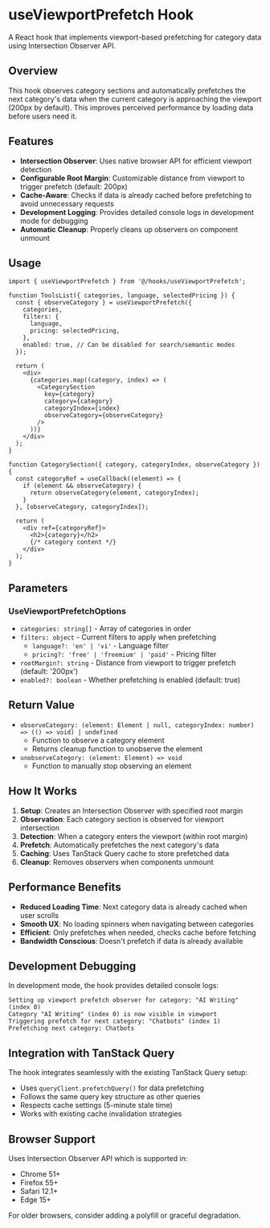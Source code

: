 # useViewportPrefetch Hook

A React hook that implements viewport-based prefetching for category data using Intersection Observer API.

## Overview

This hook observes category sections and automatically prefetches the next category's data when the current category is approaching the viewport (200px by default). This improves perceived performance by loading data before users need it.

## Features

- **Intersection Observer**: Uses native browser API for efficient viewport detection
- **Configurable Root Margin**: Customizable distance from viewport to trigger prefetch (default: 200px)
- **Cache-Aware**: Checks if data is already cached before prefetching to avoid unnecessary requests
- **Development Logging**: Provides detailed console logs in development mode for debugging
- **Automatic Cleanup**: Properly cleans up observers on component unmount

## Usage

```tsx
import { useViewportPrefetch } from '@/hooks/useViewportPrefetch';

function ToolsList({ categories, language, selectedPricing }) {
  const { observeCategory } = useViewportPrefetch({
    categories,
    filters: {
      language,
      pricing: selectedPricing,
    },
    enabled: true, // Can be disabled for search/semantic modes
  });

  return (
    <div>
      {categories.map((category, index) => (
        <CategorySection
          key={category}
          category={category}
          categoryIndex={index}
          observeCategory={observeCategory}
        />
      ))}
    </div>
  );
}

function CategorySection({ category, categoryIndex, observeCategory }) {
  const categoryRef = useCallback((element) => {
    if (element && observeCategory) {
      return observeCategory(element, categoryIndex);
    }
  }, [observeCategory, categoryIndex]);

  return (
    <div ref={categoryRef}>
      <h2>{category}</h2>
      {/* category content */}
    </div>
  );
}
```

## Parameters

### UseViewportPrefetchOptions

- `categories: string[]` - Array of categories in order
- `filters: object` - Current filters to apply when prefetching
  - `language?: 'en' | 'vi'` - Language filter
  - `pricing?: 'free' | 'freemium' | 'paid'` - Pricing filter
- `rootMargin?: string` - Distance from viewport to trigger prefetch (default: '200px')
- `enabled?: boolean` - Whether prefetching is enabled (default: true)

## Return Value

- `observeCategory: (element: Element | null, categoryIndex: number) => (() => void) | undefined`
  - Function to observe a category element
  - Returns cleanup function to unobserve the element
- `unobserveCategory: (element: Element) => void`
  - Function to manually stop observing an element

## How It Works

1. **Setup**: Creates an Intersection Observer with specified root margin
2. **Observation**: Each category section is observed for viewport intersection
3. **Detection**: When a category enters the viewport (within root margin)
4. **Prefetch**: Automatically prefetches the next category's data
5. **Caching**: Uses TanStack Query cache to store prefetched data
6. **Cleanup**: Removes observers when components unmount

## Performance Benefits

- **Reduced Loading Time**: Next category data is already cached when user scrolls
- **Smooth UX**: No loading spinners when navigating between categories
- **Efficient**: Only prefetches when needed, checks cache before fetching
- **Bandwidth Conscious**: Doesn't prefetch if data is already available

## Development Debugging

In development mode, the hook provides detailed console logs:

```
Setting up viewport prefetch observer for category: "AI Writing" (index 0)
Category "AI Writing" (index 0) is now visible in viewport
Triggering prefetch for next category: "Chatbots" (index 1)
Prefetching next category: Chatbots
```

## Integration with TanStack Query

The hook integrates seamlessly with the existing TanStack Query setup:

- Uses `queryClient.prefetchQuery()` for data prefetching
- Follows the same query key structure as other queries
- Respects cache settings (5-minute stale time)
- Works with existing cache invalidation strategies

## Browser Support

Uses Intersection Observer API which is supported in:
- Chrome 51+
- Firefox 55+
- Safari 12.1+
- Edge 15+

For older browsers, consider adding a polyfill or graceful degradation.